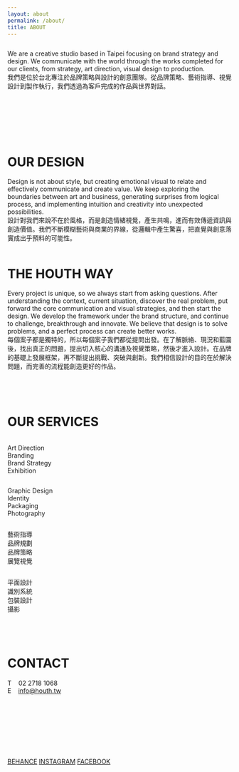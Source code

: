 ```yaml
---
layout: about
permalink: /about/
title: ABOUT
---
```

<div class="fields-column-2 mobile-full-width"><div class="column"><p>We are a creative studio based in Taipei focusing on brand strategy and design. We communicate with the world through the works completed for our clients, from strategy, art direction, visual design to production.<br />我們是位於台北專注於品牌策略與設計的創意團隊。從品牌策略、藝術指導、視覺設計到製作執行，我們透過為客戶完成的作品與世界對話。</p></div><div class="column mobile-hide"><p> </p></div></div>

<div class="fields-column-2 mobile-full-width"><div class="column mobile-hide"><p> </p></div><div class="column"><h1>OUR DESIGN</h1><p>Design is not about style, but creating emotional visual to relate and effectively communicate and create value. We keep exploring the boundaries between art and business, generating surprises from logical process, and implementing intuition and creativity into unexpected possibilities.<br />設計對我們來說不在於風格，而是創造情緒視覺，產生共鳴，進而有效傳遞資訊與創造價值。我們不斷模糊藝術與商業的界線，從邏輯中產生驚喜，把直覺與創意落實成出乎預料的可能性。</p></div></div>

<div class="fields-column-2 mobile-full-width"><div class="column"><h1>THE HOUTH WAY</h1><p>Every project is unique, so we always start from asking questions. After understanding the context, current situation, discover the real problem, put forward the core communication and visual strategies, and then start the design. We develop the framework under the brand structure, and continue to challenge, breakthrough and innovate. We believe that design is to solve problems, and a perfect process can create better works.<br />每個案子都是獨特的，所以每個案子我們都從提問出發。在了解脈絡、現況和藍圖後，找出真正的問題，提出切入核心的溝通及視覺策略，然後才進入設計。在品牌的基礎上發展框架，再不斷提出挑戰、突破與創新。我們相信設計的目的在於解決問題，而完善的流程能創造更好的作品。</p></div><div class="column mobile-hide"><p> </p></div></div>

<div><h1>OUR SERVICES</h1><div class="fields-column-4 mobile-half-width"><div class="column"><p>Art Direction<br />Branding<br />Brand Strategy<br />Exhibition</p></div><div class="column"><p>Graphic Design<br />Identity<br />Packaging<br />Photography</p></div><div class="column"><p>藝術指導<br />品牌規劃<br />品牌策略<br />展覽視覺</p></div><div class="column"><p>平面設計<br />識別系統<br />包裝設計<br />攝影</p></div></div></div>

<div class="fields-column-2 mobile-full-width" style="margin-top: 2.6rem; margin-bottom: 5.2rem"><div class="column"><h1>CONTACT</h1><p>T &nbsp; &nbsp;02 2718 1068<br />E &nbsp; &nbsp;<a href="mailto:info@houth.tw">info@houth.tw</a></p></div><div class="column mobile-hide"><p> </p></div></div>

<div class="about-sns"><span><a target="_blank" href="https://www.behance.net/HOUTH">BEHANCE</a></span> <span><a target="_blank" href="https://www.instagram.com/houth.tw/">INSTAGRAM</a></span> <span><a target="_blank" href="https://www.facebook.com/houth.tw/">FACEBOOK</a></span></div>